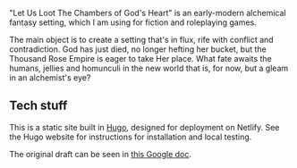 "Let Us Loot The Chambers of God's Heart" is an early-modern alchemical fantasy setting, which I am using for fiction and roleplaying games.

The main object is to create a setting that's in flux, rife with conflict and contradiction. God has just died, no longer hefting her bucket, but the Thousand Rose Empire is eager to take Her place. What fate awaits the humans, jellies and homunculi in the new world that is, for now, but a gleam in an alchemist's eye?

## Tech stuff

This is a static site built in [Hugo](https://gohugo.io), designed for deployment on Netlify. See the Hugo website for instructions for installation and local testing.

The original draft can be seen in [this Google doc](https://docs.google.com/document/d/1as7cSfjJZh7YrbSuV-2QVTPiEKwHMTygu7YFS68GZ_M/edit#heading=h.yvaghffhaow).